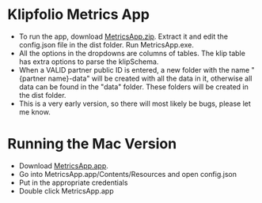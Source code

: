 Klipfolio Metrics App
===================
- To run the app, download [MetricsApp.zip](MetricsApp.zip?raw=true). Extract it and edit the config.json file in the dist folder. Run MetricsApp.exe.
- All the options in the dropdowns are columns of tables. The klip table has extra options to parse the klipSchema.
- When a VALID partner public ID is entered, a new folder with the name "{partner name}-data" will be created with all the data in it, otherwise all data can be found in the "data" folder. These folders will be created in the dist folder.
- This is a very early version, so there will most likely be bugs, please let me know.

Running the Mac Version
=======================
- Download [MetricsApp.app](MetricsApp.app?raw=true).
- Go into MetricsApp.app/Contents/Resources and open config.json
- Put in the appropriate credentials
- Double click MetricsApp.app